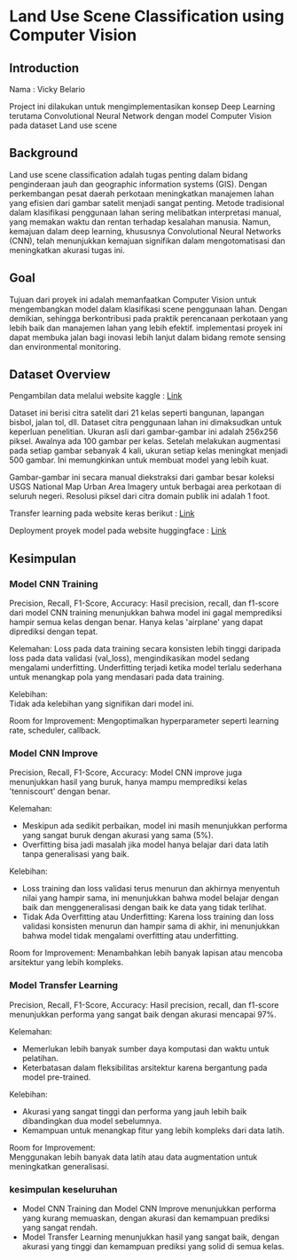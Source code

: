 # Land Use Scene Classification using Computer Vision

## Introduction

Nama  : Vicky Belario
  
Project ini dilakukan untuk mengimplementasikan konsep Deep Learning terutama Convolutional Neural Network dengan model Computer Vision pada dataset Land use scene

## Background

Land use scene classification adalah tugas penting dalam bidang penginderaan jauh dan geographic information systems (GIS). Dengan perkembangan pesat daerah perkotaan meningkatkan manajemen lahan yang efisien dari gambar satelit menjadi sangat penting. Metode tradisional dalam klasifikasi penggunaan lahan sering melibatkan interpretasi manual, yang memakan waktu dan rentan terhadap kesalahan manusia. Namun, kemajuan dalam deep learning, khususnya Convolutional Neural Networks (CNN), telah menunjukkan kemajuan signifikan dalam mengotomatisasi dan meningkatkan akurasi tugas ini.

## Goal

Tujuan dari proyek ini adalah memanfaatkan Computer Vision untuk mengembangkan model dalam klasifikasi scene penggunaan lahan. Dengan demikian, sehingga berkontribusi pada praktik perencanaan perkotaan yang lebih baik dan manajemen lahan yang lebih efektif. implementasi proyek ini dapat membuka jalan bagi inovasi lebih lanjut dalam bidang remote sensing dan environmental monitoring.

## Dataset Overview
Pengambilan data melalui website kaggle : [Link](https://www.kaggle.com/datasets/apollo2506/landuse-scene-classification/data)

Dataset ini berisi citra satelit dari 21 kelas seperti bangunan, lapangan bisbol, jalan tol, dll. Dataset citra penggunaan lahan ini dimaksudkan untuk keperluan penelitian. Ukuran asli dari gambar-gambar ini adalah 256x256 piksel. Awalnya ada 100 gambar per kelas. Setelah melakukan augmentasi pada setiap gambar sebanyak 4 kali, ukuran setiap kelas meningkat menjadi 500 gambar. Ini memungkinkan untuk membuat model yang lebih kuat.

Gambar-gambar ini secara manual diekstraksi dari gambar besar koleksi USGS National Map Urban Area Imagery untuk berbagai area perkotaan di seluruh negeri. Resolusi piksel dari citra domain publik ini adalah 1 foot.

Transfer learning pada website keras berikut : [Link](https://keras.io/api/applications/densenet/#densenet201-function)

Deployment proyek model pada website huggingface : [Link](https://huggingface.co/spaces/vickybelario/Graded_Challenge_7)

## Kesimpulan

### Model CNN Training<br>

Precision, Recall, F1-Score, Accuracy:
Hasil precision, recall, dan f1-score dari model CNN training menunjukkan bahwa model ini gagal memprediksi hampir semua kelas dengan benar. Hanya kelas 'airplane' yang dapat diprediksi dengan tepat.

Kelemahan:
Loss pada data training secara konsisten lebih tinggi daripada loss pada data validasi (val_loss), mengindikasikan model sedang mengalami underfitting. Underfitting terjadi ketika model terlalu sederhana untuk menangkap pola yang mendasari pada data training.

Kelebihan:<br>
Tidak ada kelebihan yang signifikan dari model ini.

Room for Improvement:
Mengoptimalkan hyperparameter seperti learning rate, scheduler, callback.

### Model CNN Improve<br>

Precision, Recall, F1-Score, Accuracy:
Model CNN improve juga menunjukkan hasil yang buruk, hanya mampu memprediksi kelas 'tenniscourt' dengan benar.

Kelemahan:
- Meskipun ada sedikit perbaikan, model ini masih menunjukkan performa yang sangat buruk dengan akurasi yang sama (5%).
- Overfitting bisa jadi masalah jika model hanya belajar dari data latih tanpa generalisasi yang baik.

Kelebihan:<br>
- Loss training dan loss validasi terus menurun dan akhirnya menyentuh nilai yang hampir sama, ini menunjukkan bahwa model belajar dengan baik dan menggeneralisasi dengan baik ke data yang tidak terlihat.
- Tidak Ada Overfitting atau Underfitting: Karena loss training dan loss validasi konsisten menurun dan hampir sama di akhir, ini menunjukkan bahwa model tidak mengalami overfitting atau underfitting.

Room for Improvement:
Menambahkan lebih banyak lapisan atau mencoba arsitektur yang lebih kompleks.

### Model Transfer Learning<br>

Precision, Recall, F1-Score, Accuracy:
Hasil precision, recall, dan f1-score menunjukkan performa yang sangat baik dengan akurasi mencapai 97%.

Kelemahan:
- Memerlukan lebih banyak sumber daya komputasi dan waktu untuk pelatihan.
- Keterbatasan dalam fleksibilitas arsitektur karena bergantung pada model pre-trained.

Kelebihan:
- Akurasi yang sangat tinggi dan performa yang jauh lebih baik dibandingkan dua model sebelumnya.
- Kemampuan untuk menangkap fitur yang lebih kompleks dari data latih.

Room for Improvement:<br>
Menggunakan lebih banyak data latih atau data augmentation untuk meningkatkan generalisasi.

### kesimpulan keseluruhan
- Model CNN Training dan Model CNN Improve menunjukkan performa yang kurang memuaskan, dengan akurasi dan kemampuan prediksi yang sangat rendah.
- Model Transfer Learning menunjukkan hasil yang sangat baik, dengan akurasi yang tinggi dan kemampuan prediksi yang solid di semua kelas.
